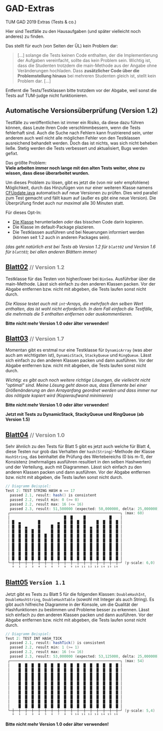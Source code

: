 # GAD-Extras
TUM GAD 2019 Extras (Tests &amp; co.)

Hier sind Testfälle zu den Hausaufgaben (und später vielleicht noch anderes) zu finden.

Das stellt für euch (von Seiten der ÜL) kein Problem dar:
> [...] solange die Tests keinen Code enthalten, der die Implementierung der Aufgaben vereinfacht, sollte das kein Problem sein.
 Wichtig ist, dass die Studenten trotzdem die main-Methode aus der Angabe ohne Veränderungen hochladen. Dass **zusätzlicher Code über die Problemstellung hinaus** bei mehreren Studenten gleich ist, stellt kein Problem dar. [...]

Entfernt die Tests/Testklassen bitte trotzdem vor der Abgabe, weil sonst die Tests auf TUM-judge nicht funktionieren.

## Automatische Versionsüberprüfung (Version 1.2)
Testfälle zu veröffentlichen ist immer ein Risiko, da diese dazu führen können, dass Leute ihren Code verschlimmbessern, wenn die Tests fehlerhaft sind. Auch die Suche nach Fehlern kann frustrierend sein, unter anderem auch weil nicht alle möglichen Fehler von den Testklassen ausreichend behandelt werden. Doch das ist nichts, was sich nicht beheben ließe. Stetig werden die Tests verbessert und aktualisiert, Bugs werden gefixt.

Das größte Problem:<br>
**Viele arbeiten immer noch lange mit den alten Tests weiter, ohne zu wissen, dass diese überarbeitet wurden.**

Um dieses Problem zu lösen, gibt es jetzt die (von mir sehr empfohlene) Möglichkeit, durch das Hinzufügen von nur einer weiteren Klasse namens [CFUpdate.java](version/CFUpdate.java) automatisch auf neue Versionen zu prüfen. Dies wird parallel zum Test gemacht und fällt kaum auf (außer es gibt eine neue Version). Die Überprüfung findet auch nur *maximal* alle 30 Minuten statt.

Für dieses Opt-In:
 * [Die Klasse](version/CFUpdate.java) herunterladen *oder* das bisschen Code darin kopieren.
 * Die Klasse im default-Package plazieren.
 * Die Testklassen ausführen und bei Neuerungen informiert werden (können seit 1.2 auch in anderen Packages sein).

_(das geht natürlich erst bei Tests ab Version 1.2 für `blatt02` und Version 1.6 für `blatt03`; bei allen anderen Blättern immer)_

## [Blatt02](blatt02/) <span style="color:grey;font-size:large"> // Version 1.2</span>
Testklasse für das Testen von higher/lower bei `BinSea`. Ausführbar über die main-Methode. Lässt sich einfach zu den anderen Klassen packen.
Vor der Abgabe entfernen bzw. nicht mit abgeben, die Tests laufen sonst nicht durch.

*Die Klasse testet auch mit `int`-Arrays, die mehrfach den selben Wert enthalten, das ist wohl nicht erforderlich.
In dem Fall einfach die Testfälle, die mehrmals die 5 enthalten entfernen oder auskommentieren.*

**Bitte nicht mehr Version 1.0 oder älter verwenden!**

## [Blatt03](blatt03/) <span style="color:grey;font-size:large"> // Version 1.7</span>
Momentan gibt es erstmal nur eine Testklasse für `DynamicArray` (was aber auch am wichtigsten ist), `DynamicStack`, `StackyQueue` und `RingQueue`. Lässt sich einfach zu den anderen Klassen packen und dann ausführen. Vor der Abgabe entfernen bzw. nicht mit abgeben, die Tests laufen sonst nicht durch.

*Wichtig: es gibt auch noch weitere richtige Lösungen, die vielleicht nicht "optimal" sind. Meine Lösung geht davon aus, dass Elemente bei einer Größenänderung an den Arrayanfang geordnet werden und dass immer nur das nötigste kopiert wird (Kopieraufwand minimieren)*

**Bitte nicht mehr Version 1.0 oder älter verwenden!**

**Jetzt mit Tests zu DynamicStack, StackyQueue und RingQueue (ab Version 1.5)**

## [Blatt04](blatt04/) <span style="color:grey;font-size:large"> // Version 1.0</span>
Sehr ähnlich zu den Tests für Blatt 5 gibt es jetzt auch welche für Blatt 4, diese Testen nur grob das Verhalten der `hash(String)`-Methode der Klasse `HashString`, das beinhaltet die Prüfung des Wertebereichs (0 bis m-1), der Konsistenz (mehrmaliges ausführen resultiert in den selben Hashwerten) und der Verteilung, auch mit Diagrammen. Lässt sich einfach zu den anderen Klassen packen und dann ausführen. Vor der Abgabe entfernen bzw. nicht mit abgeben, die Tests laufen sonst nicht durch.

```java
// Diagramm Beispiel:
Test 2: TEST STRING HASH m == 17
  passed 2.1, result: hash() is consistent
  passed 2.2, result min: 0 (>= 0)
  passed 2.2, result max: 16 (<= 16)
  passed 2.3, result: 51,500000 (expected: 50,000000, delta: 25,000000)
 ┌───────────────────────────────────────────────────┐ (max: 60)
 │                         █  █     █           █    │
 │ █  ▄        █        ▄  █  █  █  █     █  █  █  █ │
 │ █  █  ▄     █     █  █  █  █  █  █  ▄  █  █  █  █ │
 │ █  █  █  █  █     █  █  █  █  █  █  █  █  █  █  █ │
 │ █  █  █  █  █  █  █  █  █  █  █  █  █  █  █  █  █ │
 │ █  █  █  █  █  █  █  █  █  █  █  █  █  █  █  █  █ │
 │ █  █  █  █  █  █  █  █  █  █  █  █  █  █  █  █  █ │
 │ █  █  █  █  █  █  █  █  █  █  █  █  █  █  █  █  █ │
 │ █  █  █  █  █  █  █  █  █  █  █  █  █  █  █  █  █ │
 │ █  █  █  █  █  █  █  █  █  █  █  █  █  █  █  █  █ │
 └─┼──┼──┼──┼──┼──┼──┼──┼──┼──┼──┼──┼──┼──┼──┼──┼──┼─┘ (y-scale: 6,0)
   ⁰  ¹  ²  ³  ⁴  ⁵  ⁶  ⁷  ⁸  ⁹ ¹⁰ ¹¹ ¹² ¹³ ¹⁴ ¹⁵ ¹⁶
```

## [Blatt05](blatt05/) `Version 1.1`
Jetzt gibt es Tests zu Blatt 5 für die folgenden Klassen: `DoubleHashInt`, `DoubleHashString`, `DoubleHashTable` (sowohl mit Integer als auch String). Es gibt auch hilfreiche Diagramme in der Konsole, um die Qualität der Hashfunktionen zu bestimmen und Probleme besser zu erkennen. Lässt sich einfach zu den anderen Klassen packen und dann ausführen. Vor der Abgabe entfernen bzw. nicht mit abgeben, die Tests laufen sonst nicht durch.

```java
// Diagramm Beispiel:
Test 2: TEST INT HASH_TICK
  passed 2.1, result: hashTick() is consistent
  passed 2.2, result min: 1 (>= 1)
  passed 2.2, result max: 16 (<= 16)
  passed 2.3, result: 53,000000 (expected: 53,125000, delta: 25,000000)
 ┌───────────────────────────────────────────────────┐ (max: 54)
 │    █  █  █  █  █  █  █  █  █  █  █  █  █  █  █  █ │
 │    █  █  █  █  █  █  █  █  █  █  █  █  █  █  █  █ │
 │    █  █  █  █  █  █  █  █  █  █  █  █  █  █  █  █ │
 │    █  █  █  █  █  █  █  █  █  █  █  █  █  █  █  █ │
 │    █  █  █  █  █  █  █  █  █  █  █  █  █  █  █  █ │
 │    █  █  █  █  █  █  █  █  █  █  █  █  █  █  █  █ │
 │    █  █  █  █  █  █  █  █  █  █  █  █  █  █  █  █ │
 │    █  █  █  █  █  █  █  █  █  █  █  █  █  █  █  █ │
 │    █  █  █  █  █  █  █  █  █  █  █  █  █  █  █  █ │
 │    █  █  █  █  █  █  █  █  █  █  █  █  █  █  █  █ │
 └─┼──┼──┼──┼──┼──┼──┼──┼──┼──┼──┼──┼──┼──┼──┼──┼──┼─┘ (y-scale: 5,4)
   ⁰  ¹  ²  ³  ⁴  ⁵  ⁶  ⁷  ⁸  ⁹ ¹⁰ ¹¹ ¹² ¹³ ¹⁴ ¹⁵ ¹⁶
```

**Bitte nicht mehr Version 1.0 oder älter verwenden!**
